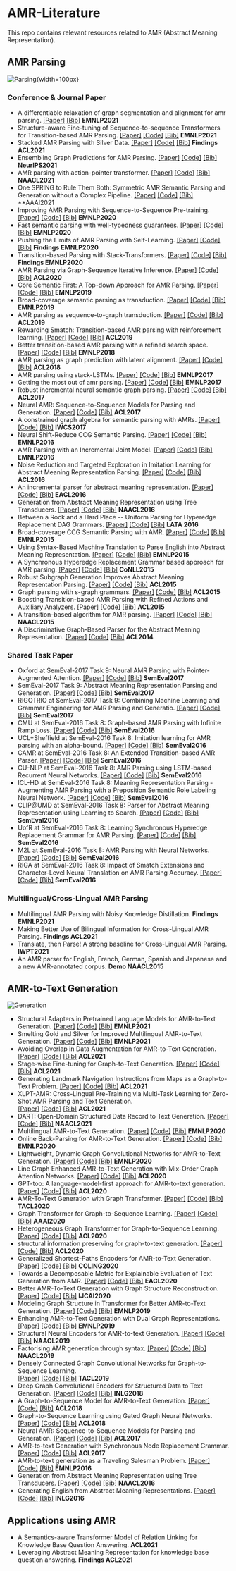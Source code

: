 # AMR-Literature
This repo contains relevant resources related to AMR (Abstract Meaning Representation).


## AMR Parsing

![Parsing](figures/parsing.png){width=100px}

### Conference & Journal Paper
* A differentiable relaxation of graph segmentation and alignment for amr parsing. 
[[Paper]](https://arxiv.org/pdf/2010.12676.pdf)
[[Bib]]()
**EMNLP2021**
* Structure-aware Fine-tuning of Sequence-to-sequence Transformers for Transition-based AMR Parsing. 
[[Paper]]()
[[Code]]()
[[Bib]]()
**EMNLP2021**
* Stacked AMR Parsing with Silver Data. 
[[Paper]]()
[[Code]]()
[[Bib]]()
**Findings ACL2021**
* Ensembling Graph Predictions for AMR Parsing. 
[[Paper]]()
[[Code]]()
[[Bib]]()
**NeurIPS2021**
* AMR parsing with action-pointer transformer. 
[[Paper]]()
[[Code]]()
[[Bib]]()
**NAACL2021**
* One SPRING to Rule Them Both: Symmetric AMR Semantic Parsing and Generation without a Complex Pipeline. 
[[Paper]]()
[[Code]]()
[[Bib]]()
**AAAI2021
* Improving AMR Parsing with Sequence-to-Sequence Pre-training. 
[[Paper]]()
[[Code]]()
[[Bib]]()
**EMNLP2020**
* Fast semantic parsing with well-typedness guarantees. 
[[Paper]]()
[[Code]]()
[[Bib]]()
**EMNLP2020**
* Pushing the Limits of AMR Parsing with Self-Learning. 
[[Paper]]()
[[Code]]()
[[Bib]]()
**Findings EMNLP2020**
* Transition-based Parsing with Stack-Transformers. 
[[Paper]]()
[[Code]]()
[[Bib]]()
**Findings EMNLP2020**
* AMR Parsing via Graph-Sequence Iterative Inference. 
[[Paper]](https://arxiv.org/pdf/2010.12676.pdf)
[[Code]](https://github.com/jcyk/AMR-gs)
[[Bib]](https://aclanthology.org/2020.acl-main.119.bib)
**ACL2020**
* Core Semantic First: A Top-down Approach for AMR Parsing. 
[[Paper]]()
[[Code]]()
[[Bib]]()
**EMNLP2019**
* Broad-coverage semantic parsing as transduction.
[[Paper]]()
[[Code]]() 
[[Bib]]()
**EMNLP2019**
* AMR parsing as sequence-to-graph transduction. 
[[Paper]]()
[[Code]]()
[[Bib]]()
**ACL2019**
* Rewarding Smatch: Transition-based AMR parsing with reinforcement learning. 
[[Paper]]()
[[Code]]()
[[Bib]]()
**ACL2019**
* Better transition-based AMR parsing with a refined search space. 
[[Paper]]()
[[Code]]()
[[Bib]]()
**EMNLP2018**
* AMR parsing as graph prediction with latent alignment. 
[[Paper]]()
[[Code]]()
[[Bib]]()
**ACL2018**
* AMR parsing using stack-LSTMs. 
[[Paper]]()
[[Code]]()
[[Bib]]()
**EMNLP2017**
* Getting the most out of amr parsing.
[[Paper]]()
[[Code]]()
[[Bib]]()
**EMNLP2017**
* Robust incremental neural semantic graph parsing. 
[[Paper]]()
[[Code]]()
[[Bib]]()
**ACL2017**
* Neural AMR: Sequence-to-Sequence Models for Parsing and Generation. 
[[Paper]]()
[[Code]]()
[[Bib]]()
**ACL2017**
* A constrained graph algebra for semantic parsing with AMRs. 
[[Paper]]()
[[Code]]()
[[Bib]]()
**IWCS2017**
* Neural Shift-Reduce CCG Semantic Parsing. 
[[Paper]]()
[[Code]]()
[[Bib]]()
**EMNLP2016**
* AMR Parsing with an Incremental Joint Model. 
[[Paper]]()
[[Code]]()
[[Bib]]()
**EMNLP2016**
* Noise Reduction and Targeted Exploration in Imitation Learning for Abstract Meaning Representation Parsing. 
[[Paper]]()
[[Code]]()
[[Bib]]()
**ACL2016**
* An incremental parser for abstract meaning representation. 
[[Paper]]()
[[Code]]()
[[Bib]]()
**EACL2016**
* Generation from Abstract Meaning Representation using Tree Transducers. 
[[Paper]]()
[[Code]]()
[[Bib]]()
**NAACL2016**
* Between a Rock and a Hard Place -- Uniform Parsing for Hyperedge Replacement DAG Grammars. 
[[Paper]]()
[[Code]]()
[[Bib]]()
**LATA 2016**
* Broad-coverage CCG Semantic Parsing with AMR. 
[[Paper]]()
[[Code]]()
[[Bib]]()
**EMNLP2015**
* Using Syntax-Based Machine Translation to Parse English into Abstract Meaning Representation. 
[[Paper]]()
[[Code]]()
[[Bib]]()
**EMNLP2015**
* A Synchronous Hyperedge Replacement Grammar based approach for AMR parsing. 
[[Paper]]()
[[Code]]()
[[Bib]]()
**CoNLL2015**
* Robust Subgraph Generation Improves Abstract Meaning Representation Parsing. 
[[Paper]]()
[[Code]]() 
[[Bib]]()
**ACL2015**
* Graph parsing with s-graph grammars. 
[[Paper]]()
[[Code]]()
[[Bib]]()
**ACL2015**
* Boosting Transition-based AMR Parsing with Refined Actions and Auxiliary Analyzers.
[[Paper]]()
[[Code]]()
[[Bib]]()
**ACL2015**
* A transition-based algorithm for AMR parsing. 
[[Paper]]()
[[Code]]()
[[Bib]]()
**NAACL2015**
* A Discriminative Graph-Based Parser for the Abstract Meaning Representation. 
[[Paper]]()
[[Code]]()
[[Bib]]()
**ACL2014**

### Shared Task Paper

* Oxford at SemEval-2017 Task 9: Neural AMR Parsing with Pointer-Augmented Attention. 
[[Paper]]()
[[Code]]()
[[Bib]]()
**SemEval2017**
* SemEval-2017 Task 9: Abstract Meaning Representation Parsing and Generation. 
[[Paper]]()
[[Code]]()
[[Bib]]()
**SemEval2017**
* RIGOTRIO at SemEval-2017 Task 9: Combining Machine Learning and Grammar Engineering for AMR Parsing and Generatio. 
[[Paper]]()
[[Code]]()
[[Bib]]()
**SemEval2017**
* CMU at SemEval-2016 Task 8: Graph-based AMR Parsing with Infinite Ramp Loss. 
[[Paper]]()
[[Code]]()
[[Bib]]()
**SemEval2016**
* UCL+Sheffield at SemEval-2016 Task 8: Imitation learning for AMR parsing with an alpha-bound. 
[[Paper]]()
[[Code]]()
[[Bib]]()
**SemEval2016**
* CAMR at SemEval-2016 Task 8: An Extended Transition-based AMR Parser.
[[Paper]]()
[[Code]]()
[[Bib]]()
**SemEval2016**
* CU-NLP at SemEval-2016 Task 8: AMR Parsing using LSTM-based Recurrent Neural Networks. 
[[Paper]]()
[[Code]]()
[[Bib]]()
**SemEval2016**
* ICL-HD at SemEval-2016 Task 8: Meaning Representation Parsing - Augmenting AMR Parsing with a Preposition Semantic Role Labeling Neural Network. 
[[Paper]]()
[[Code]]()
[[Bib]]()
**SemEval2016**
* CLIP@UMD at SemEval-2016 Task 8: Parser for Abstract Meaning Representation using Learning to Search. 
[[Paper]]()
[[Code]]()
[[Bib]]()
**SemEval2016**
* UofR at SemEval-2016 Task 8: Learning Synchronous Hyperedge Replacement Grammar for AMR Parsing. 
[[Paper]]()
[[Code]]()
[[Bib]]()
**SemEval2016**
* M2L at SemEval-2016 Task 8: AMR Parsing with Neural Networks. 
[[Paper]]()
[[Code]]()
[[Bib]]()
**SemEval2016**
* RIGA at SemEval-2016 Task 8: Impact of Smatch Extensions and Character-Level Neural Translation on AMR Parsing Accuracy. 
[[Paper]]()
[[Code]]()
[[Bib]]()
**SemEval2016**

### Multilingual/Cross-Lingual AMR Parsing



* Multilingual AMR Parsing with Noisy Knowledge Distillation. **Findings EMNLP2021**
* Making Better Use of Bilingual Information for Cross-Lingual AMR Parsing. **Findings ACL2021**
* Translate, then Parse! A strong baseline for Cross-Lingual AMR Parsing. **IWPT2021**
* An AMR parser for English, French, German, Spanish and Japanese and a new AMR-annotated corpus. **Demo NAACL2015**

## AMR-to-Text Generation

![Generation](figures/generation.png)

* Structural Adapters in Pretrained Language Models for AMR-to-Text Generation. 
[[Paper]](https://arxiv.org/abs/2103.09120)
[[Code]](https://github.com/ukplab/structadapt)
[[Bib]]()
**EMNLP2021**
* Smelting Gold and Silver for Improved Multilingual AMR-to-Text Generation. 
[[Paper]](https://arxiv.org/abs/2109.03808)
[[Code]](https://github.com/leoribeiro/m-AMR2Text?ref=https://githubhelp.com)
[[Bib]]()
**EMNLP2021**
* Avoiding Overlap in Data Augmentation for AMR-to-Text Generation. 
[[Paper]]()
[[Code]]()
[[Bib]]()
**ACL2021**
* Stage-wise Fine-tuning for Graph-to-Text Generation.
[[Paper]]()
[[Code]]()
[[Bib]]()
**ACL2021**
* Generating Landmark Navigation Instructions from Maps as a Graph-to-Text Problem. 
[[Paper]]()
[[Code]]()
[[Bib]]()
**ACL2021**
* XLPT-AMR: Cross-Lingual Pre-Training via Multi-Task Learning for Zero-Shot AMR Parsing and Text Generation.  
[[Paper]]()
[[Code]]()
[[Bib]]()
**ACL2021**
* DART: Open-Domain Structured Data Record to Text Generation.
[[Paper]]()
[[Code]]()
[[Bib]]()
**NAACL2021**
* Multilingual AMR-to-Text Generation.
[[Paper]]()
[[Code]]()
[[Bib]]()
**EMNLP2020**
* Online Back-Parsing for AMR-to-Text Generation.
[[Paper]]()
[[Code]]()
[[Bib]]()
**EMNLP2020**
* Lightweight, Dynamic Graph Convolutional Networks for AMR-to-Text Generation.
[[Paper]]()
[[Code]]()
[[Bib]]()
**EMNLP2020**
* Line Graph Enhanced AMR-to-Text Generation with Mix-Order Graph Attention Networks.
[[Paper]]()
[[Code]]()
[[Bib]]()
**ACL2020**
* GPT-too: A language-model-first approach for AMR-to-text generation. 
[[Paper]]()
[[Code]]()
[[Bib]]()
**ACL2020**
* AMR-To-Text Generation with Graph Transformer.
[[Paper]]()
[[Code]]()
[[Bib]]()
**TACL2020**
* Graph Transformer for Graph-to-Sequence Learning.
[[Paper]]()
[[Code]]()
[[Bib]]()
**AAAI2020**
* Heterogeneous Graph Transformer for Graph-to-Sequence Learning. 
[[Paper]]()
[[Code]]()
[[Bib]]()
**ACL2020**
* structural information preserving for graph-to-text generation.
[[Paper]]()
[[Code]]()
[[Bib]]()
**ACL2020**
* Generalized Shortest-Paths Encoders for AMR-to-Text Generation.
[[Paper]]()
[[Code]]()
[[Bib]]()
**COLING2020**
* Towards a Decomposable Metric for Explainable Evaluation of Text Generation from AMR.
[[Paper]]()
[[Code]]()
[[Bib]]()
**EACL2020**
* Better AMR-To-Text Generation with Graph Structure Reconstruction.
[[Paper]]()
[[Code]]()
[[Bib]]()
**IJCAI2020**
* Modeling Graph Structure in Transformer for Better AMR-to-Text Generation. 
[[Paper]]()
[[Code]]()
[[Bib]]()
**EMNLP2019**
* Enhancing AMR-to-Text Generation with Dual Graph Representations.
[[Paper]]()
[[Code]]()
[[Bib]]()
**EMNLP2019**
* Structural Neural Encoders for AMR-to-text Generation.
[[Paper]]()
[[Code]]()
[[Bib]]()
**NAACL2019**
* Factorising AMR generation through syntax.
[[Paper]]()
[[Code]]()
[[Bib]]()
**NAACL2019**
* Densely Connected Graph Convolutional Networks for Graph-to-Sequence Learning.  
[[Paper]]()
[[Code]]()
[[Bib]]()
**TACL2019**
* Deep Graph Convolutional Encoders for Structured Data to Text Generation. 
[[Paper]]()
[[Code]]()
[[Bib]]()
**INLG2018**
* A Graph-to-Sequence Model for AMR-to-Text Generation.
[[Paper]]()
[[Code]]()
[[Bib]]()
**ACL2018**
* Graph-to-Sequence Learning using Gated Graph Neural Networks.
[[Paper]]()
[[Code]]()
[[Bib]]()
**ACL2018**
* Neural AMR: Sequence-to-Sequence Models for Parsing and Generation.
[[Paper]]()
[[Code]]()
[[Bib]]()
**ACL2017**
* AMR-to-text Generation with Synchronous Node Replacement Grammar.
[[Paper]]()
[[Code]]()
[[Bib]]()
**ACL2017**
* AMR-to-text generation as a Traveling Salesman Problem.
[[Paper]]()
[[Code]]()
[[Bib]]()
**EMNLP2016**
* Generation from Abstract Meaning Representation using Tree Transducers.
[[Paper]]()
[[Code]]()
[[Bib]]()
**NAACL2016**
* Generating English from Abstract Meaning Representations.
[[Paper]]()
[[Code]]()
[[Bib]]()
**INLG2016**

## Applications using AMR

* A Semantics-aware Transformer Model of Relation Linking for Knowledge Base Question Answering. **ACL2021**
* Leveraging Abstract Meaning Representation for knowledge base question answering. **Findings ACL2021**


